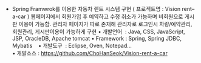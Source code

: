- Spring Framwrok를 이용한 자동차 렌트 시스템 구현 ( 프로젝트명 : Vision rent–a-car )
웹페이지에서 회원가입 후 예약하고 수정 취소가 가능하며 비회원으로 게시판 이용이 가능함. 관리자 페이지가 따로 존재해 관리자로 로그인시 차량/예약관리, 회원관리, 게시판이용이 가능하게 구현
• 개발언어  : Java, CSS, JavaScript, JSP, OracleDB, Apache tomcat
• Framework : Spring, Spring JDBC, Mybatis   
• 개발도구  : Eclipse, Oven, Notepad...  
• 개발소스 : https://github.com/ChoHanSeok/Vision-rent-a-car
